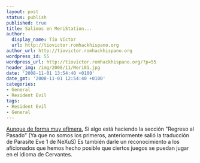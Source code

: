 ```yaml
---
layout: post
status: publish
published: true
title: Salimos en MeriStation...
author:
  display_name: Tío Víctor
  url: http://tiovictor.romhackhispano.org
author_url: http://tiovictor.romhackhispano.org
wordpress_id: 55
wordpress_url: http://tiovictor.romhackhispano.org/?p=55
header_img: /img/2008/11/Meri01.jpg
date: '2008-11-01 13:54:40 +0100'
date_gmt: '2008-11-01 12:54:40 +0100'
categories:
- General
- Resident Evil
tags:
- Resident Evil
- General
---
```

<a href="http://www.meristation.com/pc/reportaje/regreso-al-pasado-los-padres-del-survival-horror/1602515?p=3" target="_blank">Aunque de forma muy efímera.</a> Si algo está haciendo la sección "Regreso al Pasado" (Ya que no somos los primeros, anteriormente salió la traducción de Parasite Eve 1 de NeXuS) Es también darle un reconocimiento a los aficionados que hemos hecho posible que ciertos juegos se puedan jugar en el idioma de Cervantes.